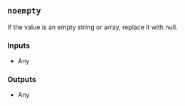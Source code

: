 ## `noempty`
If the value is an empty string or array, replace it with null.

### Inputs
- Any
### Outputs
- Any

